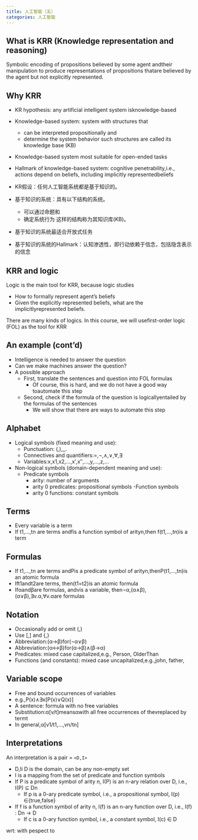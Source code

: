 ```yaml
---
title: 人工智能（五）
categories: 人工智能
---
```

## What is KRR (Knowledge representation and reasoning)

Symbolic encoding of propositions believed by some agent andtheir manipulation to produce representations of propositions thatare believed by the agent but not explicitly represented.

## Why KRR

- KR hypothesis: any artificial intelligent system isknowledge-based
- Knowledge-based system: system with structures that
  - can be interpreted propositionally and
  - determine the system behavior
  such structures are called its knowledge base (KB)
- Knowledge-based system most suitable for open-ended tasks
- Hallmark of knowledge-based system:  cognitive penetrability,i.e., actions depend on beliefs, including implicitly representedbeliefs

- KR假设：任何人工智能系统都是基于知识的。
- 基于知识的系统：具有以下结构的系统。
  - 可以通过命题和
  - 确定系统行为
  这样的结构称为其知识库(KB)。
- 基于知识的系统最适合开放式任务
- 基于知识的系统的Hallmark：认知渗透性，即行动依赖于信念，包括隐含表示的信念

## KRR and logic

Logic is the main tool for KRR, because logic studies

- How to formally represent agent’s beliefs
- Given the explicitly represented beliefs, what are the implicitlyrepresented beliefs.

There are many kinds of logics. In this course, we will usefirst-order logic (FOL) as the tool for KRR

## An example (cont’d)

- Intelligence is needed to answer the question
- Can we make machines answer the question?
- A possible approach
  - First, translate the sentences and question into FOL formulas
    - Of course, this is hard, and we do not have a good way toautomate this step
  - Second, check if the formula of the question is logicallyentailed by the formulas of the sentences
    - We will show that there are ways to automate this step

## Alphabet

- Logical symbols (fixed meaning and use):
  - Punctuation:  (,),,,.
  - Connectives and quantifiers:=,¬,∧,∨,∀,∃
  - Variables:x,x1,x2,...,x′,x′′,...,y,...,z,...
- Non-logical symbols (domain-dependent meaning and use):
  - Predicate symbols
    - arity: number of arguments
    - arity 0 predicates:  propositional symbols
  -Function symbols
    - arity 0 functions: constant symbols

## Terms

- Every variable is a term
- If t1,...,tn are terms andfis a function symbol of arityn,then f(t1,...,tn)is a term

## Formulas

- If t1,...,tn are terms andPis a predicate symbol of arityn,thenP(t1,...,tn)is an atomic formula
- Ift1andt2are terms, then(t1=t2)is an atomic formula
- Ifαandβare formulas, andvis a variable, then¬α,(α∧β),(α∨β),∃v.α,∀v.αare formulas

## Notation

- Occasionally add or omit (,)
- Use [,] and {,}
- Abbreviation:(α→β)for(¬α∨β)
- Abbreviation:(α↔β)for(α→β)∧(β→α)
- Predicates:  mixed case capitalized,e.g., Person, OlderThan
- Functions (and constants):  mixed case uncapitalized,e.g.,john, father,

## Variable scope

- Free and bound occurrences of variables
- e.g.,P(x)∧∃x[P(x)∨Q(x)]
- A sentence:  formula with no free variables
- Substitution:α[v/t]meansαwith all free occurrences of thevreplaced by termt
- In general,α[v1/t1,...,vn/tn]

## Interpretations

An interpretation is a pair = `<D,I>`

- D,Ii D is the domain, can be any non-empty set
- I is a mapping from the set of predicate and function symbols
- If P is a predicate symbol of arity n, I(P) is an n-ary relation over D, i.e., I(P) ⊆ Dn
  - If p is a 0-ary predicate symbol, i.e., a propositional symbol, I(p) ∈{true,false}
- If f is a function symbol of arity n, I(f) is an n-ary function over D, i.e., I(f) : Dn → D
  - If c is a 0-ary function symbol, i.e., a constant symbol, I(c) ∈ D

wrt: with pespect to
